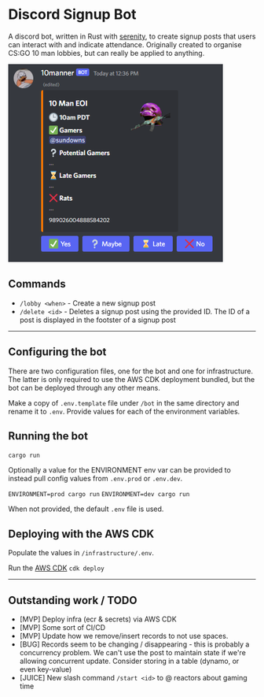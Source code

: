 # Discord Signup Bot

A discord bot, written in Rust with [serenity](https://github.com/serenity-rs/serenity), to create signup posts that users can interact with and indicate attendance. Originally created to organise CS:GO 10 man lobbies, but can really be applied to anything.

![lobby signup sheet](/media/signup.png)

## Commands

- `/lobby <when>` - Create a new signup post
- `/delete <id>` - Deletes a signup post using the provided ID. The ID of a post is displayed in the footster of a signup post

---

## Configuring the bot

There are two configuration files, one for the bot and one for infrastructure. The latter is only required to use the AWS CDK deployment bundled, but the bot can be deployed through any other means.

Make a copy of `.env.template` file under `/bot` in the same directory and rename it to `.env`. Provide values for each of the environment variables.

## Running the bot

`cargo run`

Optionally a value for the ENVIRONMENT env var can be provided to instead pull config values from `.env.prod` or `.env.dev`.

`ENVIRONMENT=prod cargo run`
`ENVIRONMENT=dev cargo run`

When not provided, the default `.env` file is used.

## Deploying with the AWS CDK

Populate the values in `/infrastructure/.env`.

Run the [AWS CDK](https://docs.aws.amazon.com/cdk/v2/guide/home.html)
`cdk deploy`

---

## Outstanding work / TODO

- [MVP] Deploy infra (ecr & secrets) via AWS CDK
- [MVP] Some sort of CI/CD
- [MVP] Update how we remove/insert records to not use spaces.
- [BUG] Records seem to be changing / disappearing - this is probably a concurrency problem. We can't use the post to maintain state if we're allowing concurrent update. Consider storing in a table (dynamo, or even key-value)
- [JUICE] New slash command `/start <id>` to @ reactors about gaming time
